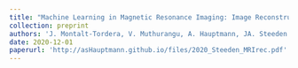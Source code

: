 ```yaml
---
title: "Machine Learning in Magnetic Resonance Imaging: Image Reconstruction"
collection: preprint
authors: 'J. Montalt-Tordera, V. Muthurangu, A. Hauptmann, JA. Steeden'
date: 2020-12-01
paperurl: 'http://asHauptmann.github.io/files/2020_Steeden_MRIrec.pdf'
---
```

